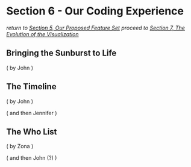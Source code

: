 # Section 6 - Our Coding Experience

*return to [Section 5, Our Proposed Feature Set](proposal.md)*
*proceed to [Section 7, The Evolution of the Visualization](evolution.md)*

## Bringing the Sunburst to Life

( by John )

## The Timeline

( by John )

( and then Jennifer )

## The Who List

( by Zona )

( and then John (?) )

